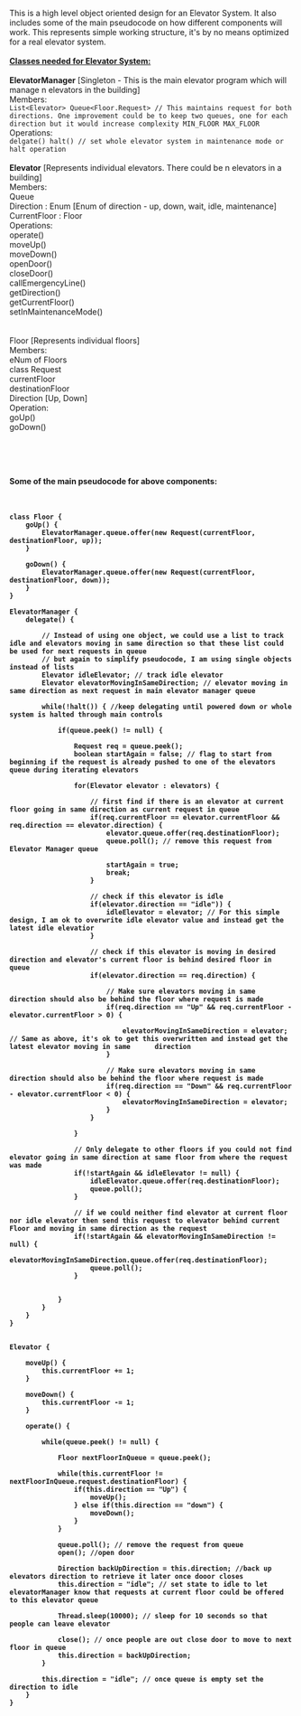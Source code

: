 This is a high level object oriented design for an Elevator System. It also includes some of the main pseudocode on how different components will work. This represents simple working structure, it's by no means optimized for a real elevator system.
<br><br>
<b><u>Classes needed for Elevator System:</u></b>
<br><br>
<b>ElevatorManager</b> [Singleton - This is the main elevator program which will manage n elevators in the building]<br>
	Members:<br>
		```
		List<Elevator>
		Queue<Floor.Request> // This maintains request for both directions. One improvement could be to keep two queues, one for each direction but it would increase complexity
		MIN_FLOOR
		MAX_FLOOR
		```
	Operations:<br>
		```
		delgate()
		halt() // set whole elevator system in maintenance mode or halt operation
		```
<br><br>
<b>Elevator</b> [Represents individual elevators. There could be n elevators in a building]<br>
	Members:<br>
		Queue<Floor><br>
		Direction : Enum [Enum of direction - up, down, wait, idle, maintenance]<br>
		CurrentFloor : Floor<br>
	Operations:<br>
		operate()<br>
		moveUp()<br>
		moveDown()<br>
		openDoor()<br>
		closeDoor()<br>
		callEmergencyLine()<br>
		getDirection()<br>
		getCurrentFloor()<br>
		setInMaintenanceMode()<br>
<br><br>
Floor [Represents individual floors]<br>
	Members:<br>
		eNum of Floors<br>
		class Request<br>
			currentFloor<br>
			destinationFloor<br>
			Direction [Up, Down]<br>
	Operation:<br>
		goUp()<br>
		goDown()<br>

<br><br><br>

<b>Some of the main pseudocode for above components:</br><br><br>

```
class Floor {
	goUp() {
		ElevatorManager.queue.offer(new Request(currentFloor, destinationFloor, up));
	}	

	goDown() {
		ElevatorManager.queue.offer(new Request(currentFloor, destinationFloor, down));
	}
}

ElevatorManager {
	delegate() {

		// Instead of using one object, we could use a list to track idle and elevators moving in same direction so that these list could be used for next requests in queue
		// but again to simplify pseudocode, I am using single objects instead of lists
		Elevator idleElevator; // track idle elevator
		Elevator elevatorMovingInSameDirection; // elevator moving in same direction as next request in main elevator manager queue 

		while(!halt()) { //keep delegating until powered down or whole system is halted through main controls

			if(queue.peek() != null) {

				Request req = queue.peek();
				boolean startAgain = false; // flag to start from beginning if the request is already pushed to one of the elevators queue during iterating elevators

				for(Elevator elevator : elevators) {

					// first find if there is an elevator at current floor going in same direction as current request in queue
					if(req.currentFloor == elevator.currentFloor && req.direction == elevator.direction) {
						elevator.queue.offer(req.destinationFloor);
						queue.poll(); // remove this request from Elevator Manager queue
						
						startAgain = true;
						break;
					}

					// check if this elevator is idle
					if(elevator.direction == "idle")) {
						idleElevator = elevator; // For this simple design, I am ok to overwrite idle elevator value and instead get the latest idle elevatior
					}

					// check if this elevator is moving in desired direction and elevator's current floor is behind desired floor in queue
					if(elevator.direction == req.direction) {

						// Make sure elevators moving in same direction should also be behind the floor where request is made
						if(req.direction == "Up" && req.currentFloor - elevator.currentFloor > 0) {
							
							elevatorMovingInSameDirection = elevator; // Same as above, it's ok to get this overwritten and instead get the latest elevator moving in same 		direction
						}

						// Make sure elevators moving in same direction should also be behind the floor where request is made
						if(req.direction == "Down" && req.currentFloor - elevator.currentFloor < 0) {
							elevatorMovingInSameDirection = elevator;
						}
					}

				}

				// Only delegate to other floors if you could not find elevator going in same direction at same floor from where the request was made
				if(!startAgain && idleElevator != null) {
					idleElevator.queue.offer(req.destinationFloor);
					queue.poll();
				}
				
				// if we could neither find elevator at current floor nor idle elevator then send this request to elevator behind current Floor and moving in same direction as the request
				if(!startAgain && elevatorMovingInSameDirection != null) {
					elevatorMovingInSameDirection.queue.offer(req.destinationFloor);
					queue.poll();
				}


			}
		}
	}
}


Elevator {

	moveUp() {
		this.currentFloor += 1;
	}

	moveDown() {
		this.currentFloor -= 1;
	}
	
	operate() {

		while(queue.peek() != null) {

			Floor nextFloorInQueue = queue.peek();

			while(this.currentFloor != nextFloorInQueue.request.destinationFloor) {
				if(this.direction == "Up") {
					moveUp();
				} else if(this.direction == "down") {
					moveDown();
				}
			}

			queue.poll(); // remove the request from queue
			open(); //open door

			Direction backUpDirection = this.direction; //back up elevators direction to retrieve it later once dooor closes
			this.direction = "idle"; // set state to idle to let elevatorManager know that requests at current floor could be offered to this elevator queue

			Thread.sleep(10000); // sleep for 10 seconds so that people can leave elevator

			close(); // once people are out close door to move to next floor in queue
			this.direction = backUpDirection;
		}

		this.direction = "idle"; // once queue is empty set the direction to idle
	}
}
```
